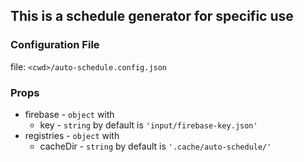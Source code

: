 ## This is a schedule generator for specific use

### Configuration File
file: `<cwd>/auto-schedule.config.json`

### Props

- firebase - `object` with
  - key - `string` by default is `'input/firebase-key.json'`
- registries - `object` with
  - cacheDir - `string` by default is `'.cache/auto-schedule/'`
